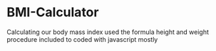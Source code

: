 # BMI-Calculator
Calculating our body mass index used the formula height and weight procedure included to coded with javascript mostly
